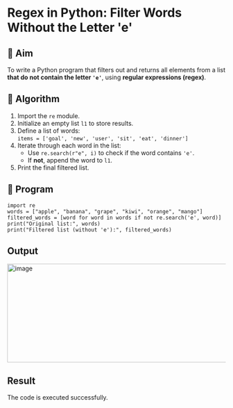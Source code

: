 # Regex in Python: Filter Words Without the Letter 'e'

## 🎯 Aim
To write a Python program that filters out and returns all elements from a list **that do not contain the letter `'e'`**, using **regular expressions (regex)**.

## 🧠 Algorithm
1. Import the `re` module.
2. Initialize an empty list `l1` to store results.
3. Define a list of words:  
   `items = ['goal', 'new', 'user', 'sit', 'eat', 'dinner']`
4. Iterate through each word in the list:
   - Use `re.search(r"e", i)` to check if the word contains `'e'`.
   - If **not**, append the word to `l1`.
5. Print the final filtered list.

## 🧾 Program
~~~
import re
words = ["apple", "banana", "grape", "kiwi", "orange", "mango"]
filtered_words = [word for word in words if not re.search('e', word)]
print("Original list:", words)
print("Filtered list (without 'e'):", filtered_words)

~~~
## Output
<img width="1551" height="227" alt="image" src="https://github.com/user-attachments/assets/d233d00a-e254-452a-bd66-00fa915c4d6a" />

## Result
The code is executed successfully.
